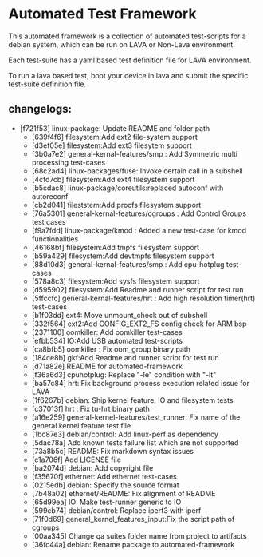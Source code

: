 # Automated Test Framework

This automated framework is a collection of automated test-scripts for a debian system, which can
be run on LAVA or Non-Lava environment


Each test-suite has a yaml based test definition file for LAVA environment.

To run a lava based test, boot your device in lava and submit the specific
test-suite definition file.

## changelogs:

* [f721f53] linux-package: Update README and folder path
  * [639f4f6] filesystem:Add ext2 file-system support
  * [d3ef05e] filesystem:Add ext3 filesytem support
  * [3b0a7e2] general-kernal-features/smp : Add Symmetric multi processing test-cases
  * [68c2ad4] linux-packages/fuse: Invoke certain call in a subshell
  * [4cfd7cb] filesystem:Add ext4 filesystem support
  * [b5cdac8] linux-package/coreutils:replaced autoconf with autoreconf
  * [cb2d041] fileststem:Add procfs filesystem support
  * [76a5301] general-kernal-features/cgroups : Add Control Groups test cases
  * [f9a7fdd] linux-package/kmod : Added a new test-case for kmod functionalities
  * [46168bf] filesystem:Add tmpfs filesystem support
  * [b59a429] filesystem:Add devtmpfs filesystem support
  * [88d10d3] general-kernal-features/smp : Add cpu-hotplug test-cases
  * [578a8c3] filesystem:Add sysfs filesystem support
  * [d595902] filesystem:Add Readme and runner script for test run
  * [5ffccfc] general-kernal-features/hrt : Add high resolution timer(hrt) test-cases
  * [b1f03dd] ext4: Move unmount_check out of subshell
  * [332f564] ext2:Add CONFIG_EXT2_FS config check for ARM bsp
  * [2371100] oomkiller: Add oomkiller test-cases
  * [efbb534] IO:Add USB automated test-scripts
  * [ca8bfb5] oomkiller : Fix oom_group binary path
  * [184ce8b] gkf:Add Readme and runner script for test run
  * [d71a82e] README for automated-framework
  * [f36a6d3] cpuhotplug: Replace "-le" condition with "-lt"
  * [ba57c84] hrt: Fix background process execution related issue for LAVA
  * [1f6267b] debian: Ship kernel feature, IO and filesystem tests
  * [c37013f] hrt : Fix tu-hrt binary path
  * [a16e259] general-kernel-features/test_runner: Fix name of the general kernel feature test file
  * [1bc87e3] debian/control: Add linux-perf as dependency
  * [5dac78a] Add known tests failure list which are not supported
  * [73a8b5c] README: Fix markdown syntax issues
  * [c1a706f] Add LICENSE file
  * [ba2074d] debian: Add copyright file
  * [f35670f] ethernet: Add ethernet test-cases
  * [0215edb] debian: Specify the source format
  * [7b48a02] ethernet/README: Fix alignment of README
  * [65d99ea] IO: Make test-runner generic to IO
  * [599cb74] debian/control: Replace iperf3 with iperf
  * [71f0d69] general_kernel_features_input:Fix the script path of cgroups
  * [00aa345] Change qa suites folder name from project to artifacts
  * [36fc44a] debian: Rename package to automated-framework

